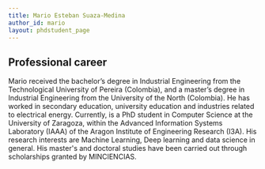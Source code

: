 ```yaml
---
title: Mario Esteban Suaza-Medina
author_id: mario
layout: phdstudent_page
---
```


## Professional career

Mario received the bachelor’s degree in Industrial Engineering from the Technological University of Pereira (Colombia), and a master’s degree in Industrial Engineering from the University of the North (Colombia). He has worked in secondary education, university education and industries related to electrical energy.
Currently, is a PhD student in Computer Science at the University of Zaragoza, within the Advanced Information Systems Laboratory (IAAA) of the Aragon Institute of Engineering Research (I3A). His research interests are Machine Learning, Deep learning and data science in general. His master's and doctoral studies have been carried out through scholarships granted by MINCIENCIAS.

